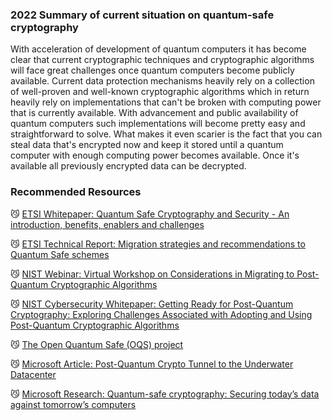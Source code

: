 ### 2022 Summary of current situation on quantum-safe cryptography

With acceleration of development of quantum computers it has become clear that current cryptographic techniques and cryptographic algorithms will face great challenges once quantum computers become publicly available. Current data protection mechanisms heavily rely on a collection of well-proven and well-known cryptographic algorithms which in return heavily rely on implementations that can't be broken with computing power that is currently available. With advancement and public availability of quantum computers such implementations will become pretty easy and straightforward to solve. 
What makes it even scarier is the fact that you can steal data that's encrypted now and keep it stored until a quantum computer with enough computing power becomes available. Once it's available all previously encrypted data can be decrypted. 

### Recommended Resources

😼 [ETSI Whitepaper: Quantum Safe Cryptography and Security - An introduction, benefits, enablers and challenges](https://www.etsi.org/images/files/ETSIWhitePapers/QuantumSafeWhitepaper.pdf)

😼 [ETSI Technical Report: Migration strategies and recommendations to Quantum Safe schemes](https://www.etsi.org/deliver/etsi_tr/103600_103699/103619/01.01.01_60/tr_103619v010101p.pdf)

😼 [NIST Webinar: Virtual Workshop on Considerations in Migrating to Post-Quantum Cryptographic Algorithms](https://www.nccoe.nist.gov/get-involved/attend-events/virtual-workshop-considerations-migrating-post-quantum-cryptographic/post-workshop-materials)

😼 [NIST Cybersecurity Whitepaper: Getting Ready for Post-Quantum Cryptography: Exploring Challenges Associated with Adopting and Using Post-Quantum Cryptographic Algorithms](https://nvlpubs.nist.gov/nistpubs/CSWP/NIST.CSWP.04282021.pdf)

😼 [The Open Quantum Safe (OQS) project](https://openquantumsafe.org/)

😼 [Microsoft Article: Post-Quantum Crypto Tunnel to the Underwater Datacenter](https://www.microsoft.com/en-us/research/project/post-quantum-crypto-tunnel-to-the-underwater-datacenter/)

😼 [Microsoft Research: Quantum-safe cryptography: Securing today’s data against tomorrow’s computers](https://youtu.be/IiEdJ5IjH_U)
